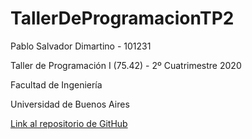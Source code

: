 # TallerDeProgramacionTP2

Pablo Salvador Dimartino - 101231

Taller de Programación I (75.42) - 2º Cuatrimestre 2020

Facultad de Ingeniería

Universidad de Buenos Aires

[Link al repositorio de GitHub](https://github.com/psdimartino/TallerDeProgramacionTP2)
